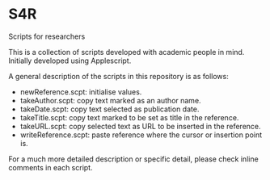 # S4R
Scripts for researchers

This is a collection of scripts developed with academic people in mind. Initially developed using Applescript.

A general description of the scripts in this repository is as follows:

* newReference.scpt: initialise values.
* takeAuthor.scpt: copy text marked as an author name.
* takeDate.scpt: copy text selected as publication date.
* takeTitle.scpt: copy text marked to be set as title in the reference.
* takeURL.scpt: copy selected text as URL to be inserted in the reference. 
* writeReference.scpt: paste reference where the cursor or insertion point is.


For a much more detailed description or specific detail, please check inline comments in each script.
